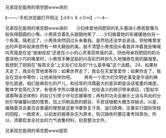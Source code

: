 兄弟现在能用的填空题www进的

《——✅手机浏览器打开网沚【ｄ8ｓ８.c０m】✅—》--

兄弟现在能用的填空题www进的　　少妇疼爱地将肥硕的乳头塞进小男孩那雏鸟般张得圆圆的小嘴，小男孩含着乳头甜甜地笑了……少妇推着她的车缓缓驰向另一个角落。隔老远了，小男孩突然回过头来看我。虽然他还没学会说话，但他嘴里发出的声音听起来依然有一种天籁般的美。我不清楚小男孩回头看我并冲着我张嘴喊叫究竟是在说“谢谢叔叔”还是在小小的心灵里窃笑我的呆，但他母亲将肥硕的奶头塞进他小巧的嘴里时，小男孩手舞足蹈的兴高彩烈样却久久地镶嵌在我的脑海里。我想到了刚刚在“每周文会”上文友们论及的“什么是幸福”这个话题。
		24、如果秋天走了，我会在雪地里等你；如果世界走了，我会在天堂里爱你；如果你走了，我会在泪水中等你；让他来陪伴你吧。
　　再有一个宏大的文明史事变是华语的典型化疏通，咱们是典型化的产儿，和往常的鸿儒最大的差异即是谈话笔墨的难度，繁体字变简化汉字，有很多字所以爆发歧异，也给语义的辨识带来艰巨，《暂拟华语熏陶语法体例》的拟订引导少许句式被窜改；再有的功夫会展示土话与风尚的分别引导编纂纠错的情景，加上印刷品质的题目、手民误植都大概生存缺点。以是，编辑委员会委员会普遍的理想是这套书要恢复汗青、返归原典，庄重实行国际常规的回程，一致原本，以初发的报章杂志为原本，钩沉辑佚时要庄重考辩真伪，所以，须要启发全社会的力气收集材料，刻意整治文件。





兄弟现在能用的填空题www就受
